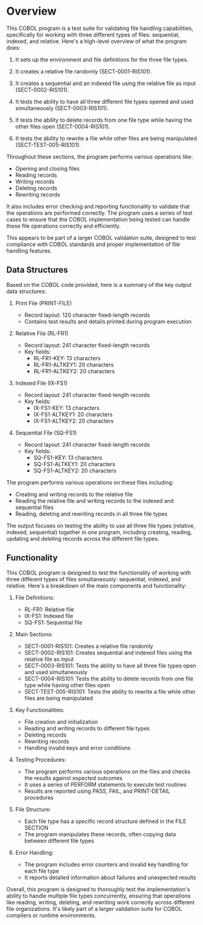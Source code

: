 

# Overview

This COBOL program is a test suite for validating file handling capabilities, specifically for working with three different types of files: sequential, indexed, and relative. Here's a high-level overview of what the program does:

1. It sets up the environment and file definitions for the three file types.

2. It creates a relative file randomly (SECT-0001-RIS101).

3. It creates a sequential and an indexed file using the relative file as input (SECT-0002-RIS101).

4. It tests the ability to have all three different file types opened and used simultaneously (SECT-0003-RIS101).

5. It tests the ability to delete records from one file type while having the other files open (SECT-0004-RIS101).

6. It tests the ability to rewrite a file while other files are being manipulated (SECT-TEST-005-RIS101).

Throughout these sections, the program performs various operations like:
- Opening and closing files
- Reading records
- Writing records
- Deleting records
- Rewriting records

It also includes error checking and reporting functionality to validate that the operations are performed correctly. The program uses a series of test cases to ensure that the COBOL implementation being tested can handle these file operations correctly and efficiently.

This appears to be part of a larger COBOL validation suite, designed to test compliance with COBOL standards and proper implementation of file handling features.

## Data Structures

Based on the COBOL code provided, here is a summary of the key output data structures:

1. Print File (PRINT-FILE)
   - Record layout: 120 character fixed-length records
   - Contains test results and details printed during program execution

2. Relative File (RL-FR1) 
   - Record layout: 241 character fixed-length records
   - Key fields:
     - RL-FR1-KEY: 13 characters 
     - RL-FR1-ALTKEY1: 20 characters
     - RL-FR1-ALTKEY2: 20 characters

3. Indexed File (IX-FS1)
   - Record layout: 241 character fixed-length records  
   - Key fields:
     - IX-FS1-KEY: 13 characters
     - IX-FS1-ALTKEY1: 20 characters 
     - IX-FS1-ALTKEY2: 20 characters

4. Sequential File (SQ-FS1)
   - Record layout: 241 character fixed-length records
   - Key fields:
     - SQ-FS1-KEY: 13 characters
     - SQ-FS1-ALTKEY1: 20 characters
     - SQ-FS1-ALTKEY2: 20 characters

The program performs various operations on these files including:
- Creating and writing records to the relative file
- Reading the relative file and writing records to the indexed and sequential files
- Reading, deleting and rewriting records in all three file types

The output focuses on testing the ability to use all three file types (relative, indexed, sequential) together in one program, including creating, reading, updating and deleting records across the different file types.

## Functionality

This COBOL program is designed to test the functionality of working with three different types of files simultaneously: sequential, indexed, and relative. Here's a breakdown of the main components and functionality:

1. File Definitions:
   - RL-FR1: Relative file
   - IX-FS1: Indexed file
   - SQ-FS1: Sequential file

2. Main Sections:
   - SECT-0001-RIS101: Creates a relative file randomly
   - SECT-0002-RIS101: Creates sequential and indexed files using the relative file as input
   - SECT-0003-RIS101: Tests the ability to have all three file types open and used simultaneously
   - SECT-0004-RIS101: Tests the ability to delete records from one file type while having other files open
   - SECT-TEST-005-RIS101: Tests the ability to rewrite a file while other files are being manipulated

3. Key Functionalities:
   - File creation and initialization
   - Reading and writing records to different file types
   - Deleting records
   - Rewriting records
   - Handling invalid keys and error conditions

4. Testing Procedures:
   - The program performs various operations on the files and checks the results against expected outcomes
   - It uses a series of PERFORM statements to execute test routines
   - Results are reported using PASS, FAIL, and PRINT-DETAIL procedures

5. File Structure:
   - Each file type has a specific record structure defined in the FILE SECTION
   - The program manipulates these records, often copying data between different file types

6. Error Handling:
   - The program includes error counters and invalid key handling for each file type
   - It reports detailed information about failures and unexpected results

Overall, this program is designed to thoroughly test the implementation's ability to handle multiple file types concurrently, ensuring that operations like reading, writing, deleting, and rewriting work correctly across different file organizations. It's likely part of a larger validation suite for COBOL compilers or runtime environments.
